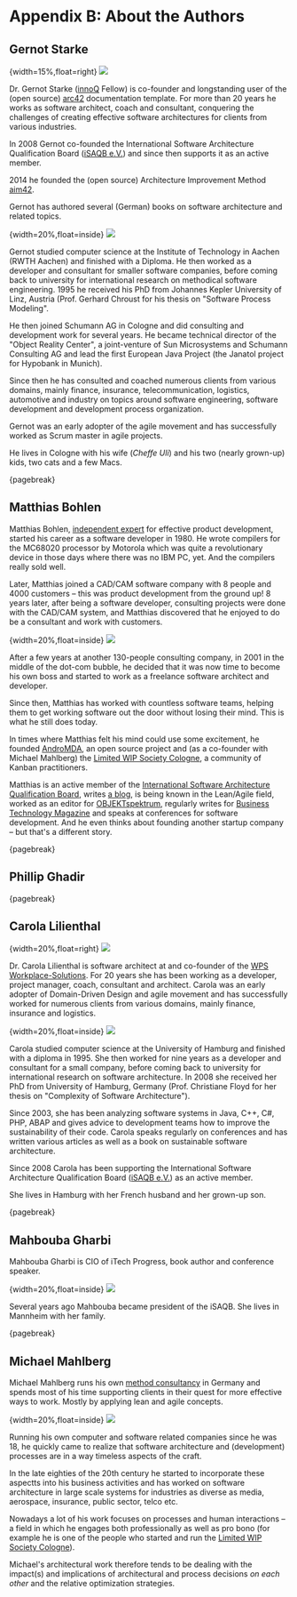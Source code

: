 
# Appendix B: About the Authors

## Gernot Starke

{width=15%,float=right}
![](images/42-backmatter/innoQ-logo.png)

Dr. Gernot Starke ([innoQ](http://innoq.com) Fellow) is co-founder and
longstanding user of the (open source) [arc42](http://arc42.org)
documentation template. For more than 20 years he works as software
architect, coach and consultant, conquering the challenges of creating effective software architectures for clients from various industries.

In 2008 Gernot co-founded the International Software Architecture Qualification Board ([iSAQB e.V.](http://isaqb.org)) and since then
supports it as an active member.

2014 he founded the (open source) Architecture Improvement Method [aim42](http://aim42.org).

Gernot has authored several (German) books on software architecture and related topics.

{width=20%,float=inside}
![](images/42-backmatter/gs-avatar.jpg)

Gernot studied computer science at the Institute of Technology in Aachen
(RWTH Aachen) and finished with a Diploma. He then worked as a
developer and consultant for smaller software companies, before coming
back to university for international research on methodical software engineering. 1995 he received his PhD from Johannes Kepler University of Linz, Austria (Prof. Gerhard Chroust for his thesis on "Software Process Modeling".

He then joined Schumann AG in Cologne and did consulting and development work for several years. He became technical director of the "Object Reality Center", a joint-venture of Sun Microsystems and Schumann Consulting AG and
lead the first European Java Project (the Janatol project for Hypobank in Munich).

Since then he has consulted and coached numerous clients from various
domains, mainly finance, insurance, telecommunication, logistics,
automotive and industry on topics around software engineering, software
development and development process organization.

Gernot was an early adopter of the agile movement and has successfully
worked as Scrum master in agile projects.

He lives in Cologne with his wife (_Cheffe Uli_) and his two (nearly grown-up)
kids, two cats and a few Macs.

{pagebreak}

## Matthias Bohlen

Matthias Bohlen, [independent expert](http://mbohlen.de) for effective product development, started his career as a software developer in 1980. He wrote compilers for the MC68020 processor by Motorola which was quite a revolutionary device in those days where there was no IBM PC, yet. And the compilers really sold well.

Later, Matthias joined a CAD/CAM software company with 8 people and 4000 customers – this was product development from the ground up! 8 years later, after being a software developer, consulting projects were done with the CAD/CAM system, and Matthias discovered that he enjoyed to do be a consultant and work with customers.

{width=20%,float=inside}
![](images/42-backmatter/MatthiasBohlen_quadratisch.jpg)

After a few years at another 130-people consulting company, in 2001 in the middle of the dot-com bubble, he decided that it was now time to become his own boss and started to work as a freelance software architect and developer.

Since then, Matthias has worked with countless software teams, helping them to get working software out the door without losing their mind. This is what he still does today.

In times where Matthias felt his mind could use some excitement, he founded [AndroMDA](http://www.andromda.org), an open source project and (as a co-founder with Michael Mahlberg) the [Limited WIP Society Cologne](http://lwscologne.de), a community of Kanban practitioners.

Matthias is an active member of the [International Software Architecture Qualification Board](http://www.isaqb.org), writes [a blog](http://mbohlen.de), is being known in the Lean/Agile field, worked as an editor for [OBJEKTspektrum](http://www.objektspektrum.de), regularly writes for [Business Technology Magazine]() and speaks at conferences for software development. And he even thinks about founding another startup company – but that's a different story.

{pagebreak}

## Phillip Ghadir


{pagebreak}

## Carola Lilienthal

{width=20%,float=right}
![](images/42-backmatter/wps-logo.png)

Dr. Carola Lilienthal is software architect at and co-founder of the [WPS Workplace-Solutions](http://wps.de). For 20 years she has been working as a developer, project manager, coach, consultant and architect. Carola was an early adopter of Domain-Driven Design and agile movement and has successfully worked for numerous clients from various domains, mainly finance, insurance and logistics.

{width=20%,float=inside}
![](images/42-backmatter/carola-portrait.png)

Carola studied computer science at the University of Hamburg and finished with a diploma in 1995. She then worked for nine years as a
developer and consultant for a small company, before coming back to university for international research on software architecture. In 2008 she received her PhD from University of Hamburg, Germany (Prof. Christiane Floyd for her thesis on "Complexity of Software Architecture").

Since 2003, she has been analyzing software systems in Java, C++, C#, PHP, ABAP and gives advice to development teams how to improve the sustainability of their code. Carola speaks regularly on conferences and has written various articles as well as a book on sustainable software architecture.

Since 2008 Carola has been supporting the International Software Architecture Qualification Board ([iSAQB e.V.](http://isaqb.org)) as an active member.

She lives in Hamburg with her French husband and her grown-up son.


{pagebreak}

## Mahbouba Gharbi

Mahbouba Gharbi is CIO of iTech Progress, book author and conference speaker.

{width=20%,float=inside}
![](images/42-backmatter/mahbouba-portrait.jpg)

Several years ago Mahbouba became president of the iSAQB. She lives in Mannheim with her family.


{pagebreak}

## Michael Mahlberg

Michael Mahlberg runs his own [method consultancy](http://consulting-guild.de) in Germany and spends most of his time supporting clients in their quest for more effective ways to work. Mostly by applying lean and agile concepts.

{width=20%,float=inside}
![](images/42-backmatter/MichaelMahlbergQ2-2013-BW.jpeg)

Running his own computer and software related companies since he was 18, he quickly came to realize that software architecture and (development) processes are in a way timeless aspects of the craft.

In the late eighties of the 20th century he started to incorporate these aspectts into his business activities and has worked on software architecture in large scale systems for industries as diverse as media, aerospace, insurance, public sector, telco etc.

Nowadays a lot of his work focuses on processes and human interactions – a field in which he engages both professionally as well as pro bono (for example he is one of the people who started and run the [Limited WIP Society Cologne](http://lwscologne.de)).

Michael's architectural work therefore tends to be dealing with the impact(s) and implications of architectural and process decisions _on each other_ and the relative optimization strategies.
